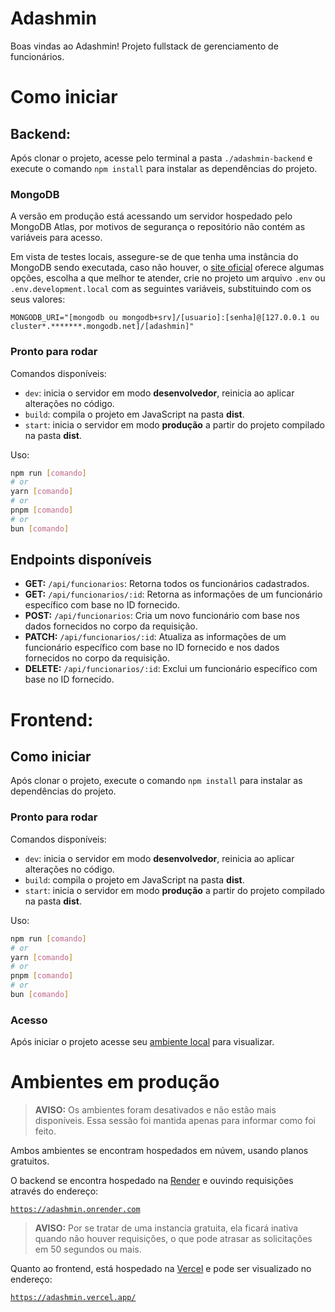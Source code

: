 # Adashmin

Boas vindas ao Adashmin! Projeto fullstack de gerenciamento de funcionários.

# Como iniciar

## Backend:

Após clonar o projeto, acesse pelo terminal a pasta `./adashmin-backend` e execute o comando `npm install` para instalar as dependências do projeto.

### MongoDB

A versão em produção está acessando um servidor hospedado pelo MongoDB Atlas, por motivos de segurança o repositório não contém as variáveis para acesso.

Em vista de testes locais, assegure-se de que tenha uma instância do MongoDB sendo executada, caso não houver, o [site oficial](https://www.mongodb.com/pt-br) oferece algumas opções, escolha a que melhor te atender, crie no projeto um arquivo `.env` ou `.env.development.local` com as seguintes variáveis, substituindo com os seus valores:

```Basic
MONGODB_URI="[mongodb ou mongodb+srv]/[usuario]:[senha]@[127.0.0.1 ou cluster*.*******.mongodb.net]/[adashmin]"
```

### Pronto para rodar

Comandos disponíveis:

- `dev`: inicia o servidor em modo **desenvolvedor**, reinicia ao aplicar alterações no código.
- `build`: compila o projeto em JavaScript na pasta **dist**.
- `start`: inicia o servidor em modo **produção** a partir do projeto compilado na pasta **dist**.

Uso:

```bash
npm run [comando]
# or
yarn [comando]
# or
pnpm [comando]
# or
bun [comando]
```

## Endpoints disponíveis

- **GET:** `/api/funcionarios`: Retorna todos os funcionários cadastrados.
- **GET:** `/api/funcionarios/:id`: Retorna as informações de um funcionário específico com base no ID fornecido.
- **POST:** `/api/funcionarios`: Cria um novo funcionário com base nos dados fornecidos no corpo da requisição.
- **PATCH:** `/api/funcionarios/:id`: Atualiza as informações de um funcionário específico com base no ID fornecido e nos dados fornecidos no corpo da requisição.
- **DELETE:** `/api/funcionarios/:id`: Exclui um funcionário específico com base no ID fornecido.

# Frontend:

## Como iniciar

Após clonar o projeto, execute o comando `npm install` para instalar as dependências do projeto.

### Pronto para rodar

Comandos disponíveis:

- `dev`: inicia o servidor em modo **desenvolvedor**, reinicia ao aplicar alterações no código.
- `build`: compila o projeto em JavaScript na pasta **dist**.
- `start`: inicia o servidor em modo **produção** a partir do projeto compilado na pasta **dist**.

Uso:

```bash
npm run [comando]
# or
yarn [comando]
# or
pnpm [comando]
# or
bun [comando]
```

### Acesso

Após iniciar o projeto acesse seu [ambiente local](http://localhost:3000) para visualizar.

# Ambientes em produção

> **AVISO:** Os ambientes foram desativados e não estão mais disponíveis. Essa sessão foi mantida apenas para informar como foi feito.

Ambos ambientes se encontram hospedados em núvem, usando planos gratuitos.

O backend se encontra hospedado na [Render](https://render.com/) e ouvindo requisições através do endereço:

[`https://adashmin.onrender.com`](https://adashmin.onrender.com)

> **AVISO:** Por se tratar de uma instancia gratuita, ela ficará inativa quando não houver requisições, o que pode atrasar as solicitações em 50 segundos ou mais.

Quanto ao frontend, está hospedado na [Vercel](https://vercel.com/) e pode ser visualizado no endereço:

[`https://adashmin.vercel.app/`](https://adashmin.vercel.app/)
